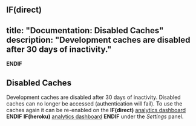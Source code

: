 **IF(direct)**
---
title: "Documentation: Disabled Caches"
description: "Development caches are disabled after 30 days of inactivity."
---
**ENDIF**

## Disabled Caches

Development caches are disabled after 30 days of inactivity. Disabled caches
can no longer be accessed (authentication will fail). To use the caches again
it can be re-enabled on the
**IF(direct)**
[analytics dashboard](/documentation/memcachier-analytics)
**ENDIF**
**IF(heroku)**
[analytics dashboard](#memcachier-analytics)
**ENDIF**
under the *Settings* panel.
